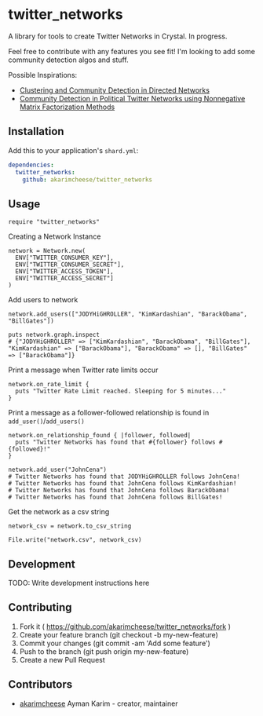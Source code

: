 # twitter_networks

A library for tools to create Twitter Networks in Crystal. In progress. 

Feel free to contribute with any features you see fit! I'm looking to 
add some community detection algos and stuff.

Possible Inspirations:
* [Clustering and Community Detection in Directed Networks](https://arxiv.org/pdf/1308.0971.pdf)
* [Community Detection in Political Twitter Networks using Nonnegative Matrix Factorization Methods](https://arxiv.org/pdf/1608.01771.pdf)

## Installation

Add this to your application's `shard.yml`:

```yaml
dependencies:
  twitter_networks:
    github: akarimcheese/twitter_networks
```

## Usage

```crystal
require "twitter_networks"
```

Creating a Network Instance

```crystal
network = Network.new(
  ENV["TWITTER_CONSUMER_KEY"], 
  ENV["TWITTER_CONSUMER_SECRET"], 
  ENV["TWITTER_ACCESS_TOKEN"],
  ENV["TWITTER_ACCESS_SECRET"]
)
```

Add users to network

```crystal
network.add_users(["JODYHiGHROLLER", "KimKardashian", "BarackObama", "BillGates"])

puts network.graph.inspect
# {"JODYHiGHROLLER" => ["KimKardashian", "BarackObama", "BillGates"], "KimKardashian" => ["BarackObama"], "BarackObama" => [], "BillGates" => ["BarackObama"]}
```

Print a message when Twitter rate limits occur

```crystal
network.on_rate_limit {
  puts "Twitter Rate Limit reached. Sleeping for 5 minutes..."
}
```

Print a message as a follower-followed relationship is found in `add_user()`/`add_users()`

```crystal
network.on_relationship_found { |follower, followed|
  puts "Twitter Networks has found that #{follower} follows #{followed}!"
}

network.add_user("JohnCena")
# Twitter Networks has found that JODYHiGHROLLER follows JohnCena!
# Twitter Networks has found that JohnCena follows KimKardashian!
# Twitter Networks has found that JohnCena follows BarackObama!
# Twitter Networks has found that JohnCena follows BillGates!
```

Get the network as a csv string

```crystal
network_csv = network.to_csv_string

File.write("network.csv", network_csv)
```



## Development

TODO: Write development instructions here

## Contributing

1. Fork it ( https://github.com/akarimcheese/twitter_networks/fork )
2. Create your feature branch (git checkout -b my-new-feature)
3. Commit your changes (git commit -am 'Add some feature')
4. Push to the branch (git push origin my-new-feature)
5. Create a new Pull Request

## Contributors

- [akarimcheese](https://github.com/akarimcheese) Ayman Karim - creator, maintainer
